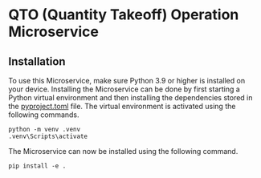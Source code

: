# QTO (Quantity Takeoff) Operation Microservice

## Installation

To use this Microservice, make sure Python 3.9 or higher is installed on your device. Installing the Microservice can be done by first starting a Python virtual environment and then installing the dependencies stored in the [pyproject.toml](https://github.com/stelemme/microservice-op-qto/blob/main/pyproject.toml) file. The virtual environment is activated using the following commands.
```
python -m venv .venv
.venv\Scripts\activate
```
The Microservice can now be installed using the following command.
```
pip install -e .
```

